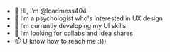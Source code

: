 - 👋 Hi, I’m @loadmess404
- 👀 I’m a psychologist who's interested in UX design
- 🌱 I’m currently developing my UI skills
- 💞️ I’m looking for collabs and idea shares
- 📫 U know how to reach me :))) 

<!---
loadmess404/loadmess404 is a ✨ special ✨ repository because its `README.md` (this file) appears on your GitHub profile.
You can click the Preview link to take a look at your changes.
--->
